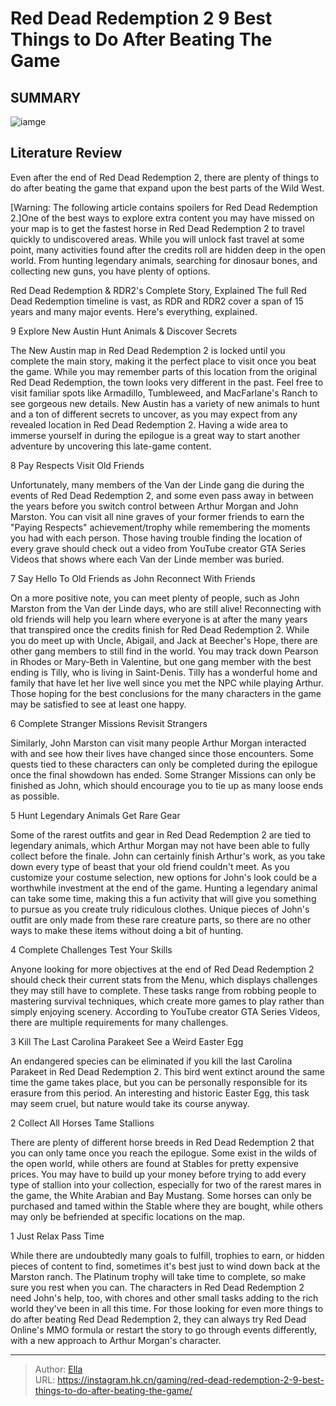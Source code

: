 # Red Dead Redemption 2 9 Best Things to Do After Beating The Game


## SUMMARY 

![iamge](https://static1.srcdn.com/wordpress/wp-content/uploads/2023/11/red-dead-redemption-2-best-things-to-do-after-beating-the-game.jpg)

## Literature Review

Even after the end of Red Dead Redemption 2, there are plenty of things to do after beating the game that expand upon the best parts of the Wild West.





[Warning: The following article contains spoilers for Red Dead Redemption 2.]One of the best ways to explore extra content you may have missed on your map is to get the fastest horse in Red Dead Redemption 2 to travel quickly to undiscovered areas. While you will unlock fast travel at some point, many activities found after the credits roll are hidden deep in the open world. From hunting legendary animals, searching for dinosaur bones, and collecting new guns, you have plenty of options.
            
 
 Red Dead Redemption &amp; RDR2&#39;s Complete Story, Explained 
The full Red Dead Redemption timeline is vast, as RDR and RDR2 cover a span of 15 years and many major events. Here&#39;s everything, explained.












 








 9  Explore New Austin 
Hunt Animals &amp; Discover Secrets
        

The New Austin map in Red Dead Redemption 2 is locked until you complete the main story, making it the perfect place to visit once you beat the game. While you may remember parts of this location from the original Red Dead Redemption, the town looks very different in the past. Feel free to visit familiar spots like Armadillo, Tumbleweed, and MacFarlane&#39;s Ranch to see gorgeous new details.
New Austin has a variety of new animals to hunt and a ton of different secrets to uncover, as you may expect from any revealed location in Red Dead Redemption 2. Having a wide area to immerse yourself in during the epilogue is a great way to start another adventure by uncovering this late-game content.





 8  Pay Respects 
Visit Old Friends


 







Unfortunately, many members of the Van der Linde gang die during the events of Red Dead Redemption 2, and some even pass away in between the years before you switch control between Arthur Morgan and John Marston. You can visit all nine graves of your former friends to earn the &#34;Paying Respects&#34; achievement/trophy while remembering the moments you had with each person.
Those having trouble finding the location of every grave should check out a video from YouTube creator GTA Series Videos that shows where each Van der Linde member was buried. 








 7  Say Hello To Old Friends as John 
Reconnect With Friends
        

On a more positive note, you can meet plenty of people, such as John Marston from the Van der Linde days, who are still alive! Reconnecting with old friends will help you learn where everyone is at after the many years that transpired once the credits finish for Red Dead Redemption 2. While you do meet up with Uncle, Abigail, and Jack at Beecher&#39;s Hope, there are other gang members to still find in the world.
You may track down Pearson in Rhodes or Mary-Beth in Valentine, but one gang member with the best ending is Tilly, who is living in Saint-Denis. Tilly has a wonderful home and family that have let her live well since you met the NPC while playing Arthur. Those hoping for the best conclusions for the many characters in the game may be satisfied to see at least one happy.





 6  Complete Stranger Missions 
Revisit Strangers
        

Similarly, John Marston can visit many people Arthur Morgan interacted with and see how their lives have changed since those encounters. Some quests tied to these characters can only be completed during the epilogue once the final showdown has ended. Some Stranger Missions can only be finished as John, which should encourage you to tie up as many loose ends as possible.





 5  Hunt Legendary Animals 
Get Rare Gear


 







Some of the rarest outfits and gear in Red Dead Redemption 2 are tied to legendary animals, which Arthur Morgan may not have been able to fully collect before the finale. John can certainly finish Arthur&#39;s work, as you take down every type of beast that your old friend couldn&#39;t meet. As you customize your costume selection, new options for John&#39;s look could be a worthwhile investment at the end of the game.
Hunting a legendary animal can take some time, making this a fun activity that will give you something to pursue as you create truly ridiculous clothes. Unique pieces of John&#39;s outfit are only made from these rare creature parts, so there are no other ways to make these items without doing a bit of hunting.





 4  Complete Challenges 
Test Your Skills
        

Anyone looking for more objectives at the end of Red Dead Redemption 2 should check their current stats from the Menu, which displays challenges they may still have to complete. These tasks range from robbing people to mastering survival techniques, which create more games to play rather than simply enjoying scenery. According to YouTube creator GTA Series Videos, there are multiple requirements for many challenges.







 3  Kill The Last Carolina Parakeet 
See a Weird Easter Egg
        

An endangered species can be eliminated if you kill the last Carolina Parakeet in Red Dead Redemption 2. This bird went extinct around the same time the game takes place, but you can be personally responsible for its erasure from this period. An interesting and historic Easter Egg, this task may seem cruel, but nature would take its course anyway.





 2  Collect All Horses 
Tame Stallions


 







There are plenty of different horse breeds in Red Dead Redemption 2 that you can only tame once you reach the epilogue. Some exist in the wilds of the open world, while others are found at Stables for pretty expensive prices. You may have to build up your money before trying to add every type of stallion into your collection, especially for two of the rarest mares in the game, the White Arabian and Bay Mustang.
Some horses can only be purchased and tamed within the Stable where they are bought, while others may only be befriended at specific locations on the map. 






 1  Just Relax 
Pass Time
        

While there are undoubtedly many goals to fulfill, trophies to earn, or hidden pieces of content to find, sometimes it&#39;s best just to wind down back at the Marston ranch. The Platinum trophy will take time to complete, so make sure you rest when you can. The characters in Red Dead Redemption 2 need John&#39;s help, too, with chores and other small tasks adding to the rich world they&#39;ve been in all this time.
For those looking for even more things to do after beating Red Dead Redemption 2, they can always try Red Dead Online&#39;s MMO formula or restart the story to go through events differently, with a new approach to Arthur Morgan&#39;s character.


---

> Author: [Ella](https://instagram.hk.cn/)  
> URL: https://instagram.hk.cn/gaming/red-dead-redemption-2-9-best-things-to-do-after-beating-the-game/  

